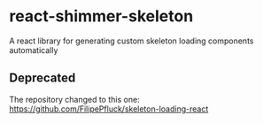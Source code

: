 # react-shimmer-skeleton
A react library for generating custom skeleton loading components automatically

## Deprecated

The repository changed to this one: https://github.com/FilipePfluck/skeleton-loading-react
